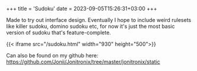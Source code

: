 +++
title = 'Sudoku'
date = 2023-09-05T15:26:31+03:00
+++

Made to try out interface design. Eventually I hope to include weird rulesets like killer sudoku, domino sudoku etc, for now it's just the most basic version of sudoku that's feature-complete.

{{< iframe src="/sudoku.html" width="930" height="500">}}

Can also be found on my github here: https://github.com/Jonii/Jonitronix/tree/master/jonitronix/static
